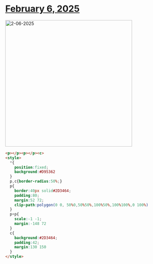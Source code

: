 # [February 6, 2025](https://cssbattle.dev/play/FJDKq5DqRuJUsEofydJl)

<img src="https://firebasestorage.googleapis.com/v0/b/cssbattleapp.appspot.com/o/user%2Fe6YbeBahWNPT7VpE2rE2p85byxa2%2Ftargets%2Ftarget_LKhFFUE@2x.png?alt=media" width="400" alt="2-06-2025" />

```html
<p></p><p></p><c>
<style>
  *{
    position:fixed;
    background:#D95362
  }
  p,c{border-radius:50%;}
  p{
    border:40px solid#2D3464;
    padding:80;
    margin:52 72;
    clip-path:polygon(0 0, 50%0,50%50%,100%50%,100%100%,0 100%)
  }
  p+p{
    scale:-1 -1;
    margin:-148 72
  }
  c{
    background:#2D3464;
    padding:42;
    margin:130 150
  }
</style>
```
